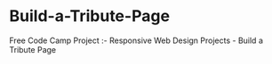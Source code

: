 # Build-a-Tribute-Page
 Free Code Camp Project  :- Responsive Web Design Projects - Build a Tribute Page
